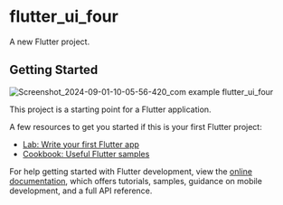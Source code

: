 # flutter_ui_four

A new Flutter project.

## Getting Started
![Screenshot_2024-09-01-10-05-56-420_com example flutter_ui_four](https://github.com/user-attachments/assets/bbcffd86-3e25-476d-87c8-3977ae81010a)

This project is a starting point for a Flutter application.

A few resources to get you started if this is your first Flutter project:

- [Lab: Write your first Flutter app](https://docs.flutter.dev/get-started/codelab)
- [Cookbook: Useful Flutter samples](https://docs.flutter.dev/cookbook)

For help getting started with Flutter development, view the
[online documentation](https://docs.flutter.dev/), which offers tutorials,
samples, guidance on mobile development, and a full API reference.
